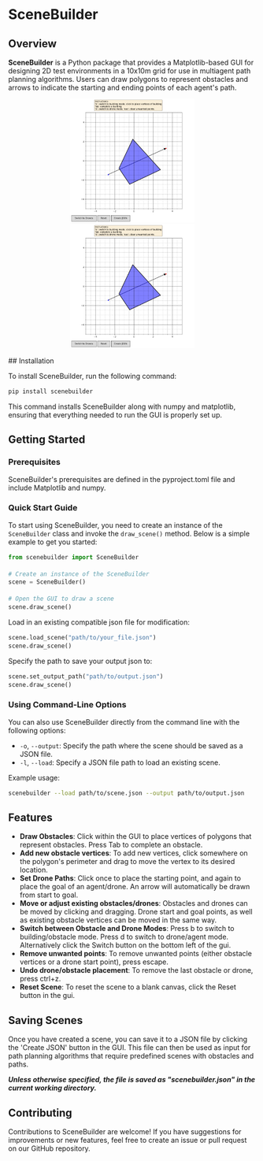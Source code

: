 # SceneBuilder

## Overview

**SceneBuilder** is a Python package that provides a Matplotlib-based GUI for designing 2D test environments in a 10x10m grid for use in multiagent path planning algorithms. Users can draw polygons to represent obstacles and arrows to indicate the starting and ending points of each agent's path.

<!-- ![Scene Example 1](/assets/scene1.png){width=10 height=10} -->
<p align="center">
  <img src="/assets/scene1.png" alt="First Image" width="50%" />
  <img src="/assets/scene1.png" alt="Second Image" width="50%" />
</p>
## Installation

To install SceneBuilder, run the following command:

```bash
pip install scenebuilder
```

This command installs SceneBuilder along with numpy and matplotlib, ensuring that everything needed to run the GUI is properly set up.



## Getting Started

### Prerequisites

SceneBuilder's prerequisites are defined in the pyproject.toml file and include Matplotlib and numpy.

### Quick Start Guide

To start using SceneBuilder, you need to create an instance of the `SceneBuilder` class and invoke the `draw_scene()` method. Below is a simple example to get you started:

```python
from scenebuilder import SceneBuilder

# Create an instance of the SceneBuilder
scene = SceneBuilder()

# Open the GUI to draw a scene
scene.draw_scene()
```

Load in an existing compatible json file for modification:

```python
scene.load_scene("path/to/your_file.json")
scene.draw_scene()
```

Specify the path to save your output json to:

```python
scene.set_output_path("path/to/output.json")
scene.draw_scene()
```

### Using Command-Line Options

You can also use SceneBuilder directly from the command line with the following options:

- `-o`, `--output`: Specify the path where the scene should be saved as a JSON file.
- `-l`, `--load`: Specify a JSON file path to load an existing scene.

Example usage:

```bash
scenebuilder --load path/to/scene.json --output path/to/output.json
```

## Features

- **Draw Obstacles**: Click within the GUI to place vertices of polygons that represent obstacles. Press Tab to complete an obstacle.
- **Add new obstacle vertices**: To add new vertices, click somewhere on the polygon's perimeter and drag to move the vertex to its desired location.
- **Set Drone Paths**: Click once to place the starting point, and again to place the goal of an agent/drone. An arrow will automatically be drawn from start to goal.
- **Move or adjust existing obstacles/drones**: Obstacles and drones can be moved by clicking and dragging. Drone start and goal points, as well as existing obstacle vertices can be moved in the same way.
- **Switch between Obstacle and Drone Modes**: Press b to switch to building/obstacle mode. Press d to switch to drone/agent mode. Alternatively click the Switch button on the bottom left of the gui.
- **Remove unwanted points**: To remove unwanted points (either obstacle vertices or a drone start point), press escape.
- **Undo drone/obstacle placement**: To remove the last obstacle or drone, press ctrl+z.
- **Reset Scene**: To reset the scene to a blank canvas, click the Reset button in the gui.

## Saving Scenes

Once you have created a scene, you can save it to a JSON file by clicking the 'Create JSON' button in the GUI. This file can then be used as input for path planning algorithms that require predefined scenes with obstacles and paths.

**_Unless otherwise specified, the file is saved as "scenebuilder.json" in the current working directory._**

## Contributing

Contributions to SceneBuilder are welcome! If you have suggestions for improvements or new features, feel free to create an issue or pull request on our GitHub repository.
